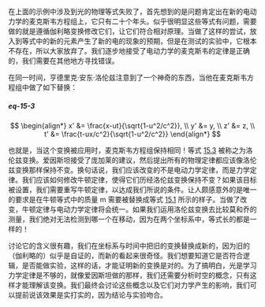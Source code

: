 在上面的示例中涉及到光的物理等式失败了，首先想到的是问题肯定出在新的电动力学的麦克斯韦方程组上，它只有二十个年头。似乎很明显这些等式有问题，需要做的就是遵循伽利略变换修改它们，让它们符合相对原理。当做了这样的尝试，放入到等式中的新的元素产生了新的电的现象的预期，但是在测试的实验中，它根本不存在，所以大家放弃了。我们逐步地接受了电动力学的麦克斯韦的定律是正确的，我们需要在其他地方寻找错误。

在同一时间，亨德里克·安东·洛伦兹注意到了一个神奇的东西，当他在麦克斯韦方程组中做了如下替换：

##### eq-15-3

$$
\begin{align*}
x' &= \frac{x-ut}{\sqrt{1-u^2/c^2}}, \\
y' &= y, \\
z' &= z, \\
t' &= \frac{t-ux/c^2}{\sqrt{1-u^2/c^2}}
\end{align*}
$$

也就是，当这个变换被应用时，麦克斯韦方程组保持相同！等式 [15.3](/volume-1/15-the-special-theory-of-relativity/15-2-the-lorentz-transformation.md#eq-5-3) 被称之为洛伦兹变换。爱因斯坦接受了庞加莱的建议，然后提出所有的物理定律都应该像洛伦兹变换那样保持不变。换句话说，我们应该改变的不是电动力学定律，而是力学定律。我们应该如何修改牛顿定律，使得它们历经洛伦兹变换保持不变？如果该目标被设置，我们需要重写牛顿定律，以达成我们所说的条件。让人颇感意外的是唯一的要求是在牛顿等式中的质量 m 需要被替换成等式 [15.1](/volume-1/15-the-special-theory-of-relativity/15-1-the-principle-of-relativity.md#eq-15-1) 所示的样子。当做了改变，牛顿定律与电动力学定律将会统一。如果我们运用洛伦兹变换去比较莫和乔的测量，我们绝对无法检测到哪一个在移动，因为在两个坐标系中，等式长的都是一样的！

讨论它的含义很有趣，我们在坐标系与时间中把旧的变换替换成新的，因为旧的（伽利略的）似乎是自证的，而新的看起来很奇怪。我们想要知道它是否符合逻辑，是否能做实验，这样的话，才能证明新的变换是对的。为了搞明白，光是学习力学定律是不够的，就像爱因斯坦做的那样，我们还需要分析时空的概念，只有这样才能理解该变换。我们最终会讨论这些概念以及它们对力学产生的影响，我们可以提前说该效果是实打实的，因为结论与实验吻合。
